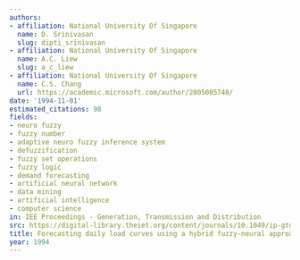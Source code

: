 ```yaml
---
authors:
- affiliation: National University Of Singapore
  name: D. Srinivasan
  slug: dipti_srinivasan
- affiliation: National University Of Singapore
  name: A.C. Liew
  slug: a_c_liew
- affiliation: National University Of Singapore
  name: C.S. Chang
  url: https://academic.microsoft.com/author/2805085748/
date: '1994-11-01'
estimated_citations: 98
fields:
- neuro fuzzy
- fuzzy number
- adaptive neuro fuzzy inference system
- defuzzification
- fuzzy set operations
- fuzzy logic
- demand forecasting
- artificial neural network
- data mining
- artificial intelligence
- computer science
in: IEE Proceedings - Generation, Transmission and Distribution
src: https://digital-library.theiet.org/content/journals/10.1049/ip-gtd_19941288
title: Forecasting daily load curves using a hybrid fuzzy-neural approach
year: 1994
---
```

